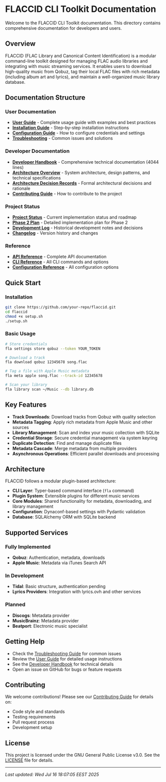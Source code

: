 # FLACCID CLI Toolkit Documentation

Welcome to the FLACCID CLI Toolkit documentation. This directory contains comprehensive documentation for developers and users.

## Overview

FLACCID (FLAC Library and Canonical Content Identification) is a modular command-line toolkit designed for managing FLAC audio libraries and integrating with music streaming services. It enables users to download high-quality music from Qobuz, tag their local FLAC files with rich metadata (including album art and lyrics), and maintain a well-organized music library database.

## Documentation Structure

### User Documentation
- **[User Guide](user-guide.md)** - Complete usage guide with examples and best practices
- **[Installation Guide](installation.md)** - Step-by-step installation instructions
- **[Configuration Guide](configuration.md)** - How to configure credentials and settings
- **[Troubleshooting](troubleshooting.md)** - Common issues and solutions

### Developer Documentation
- **[Developer Handbook](FLACCID%20CLI%20Toolkit%20Developer%20Handbook.md)** - Comprehensive technical documentation (4044 lines)
- **[Architecture Overview](architecture/README.md)** - System architecture, design patterns, and technical specifications
- **[Architecture Decision Records](architecture/adr/)** - Formal architectural decisions and rationale
- **[Contributing Guide](../CONTRIBUTING.md)** - How to contribute to the project

### Project Status
- **[Project Status](PROJECT_STATUS.md)** - Current implementation status and roadmap
- **[Phase 2 Plan](PHASE2_PLAN.md)** - Detailed implementation plan for Phase 2
- **[Development Log](development-log.md)** - Historical development notes and decisions
- **[Changelog](../CHANGELOG.md)** - Version history and changes

### Reference
- **[API Reference](api-reference.md)** - Complete API documentation
- **[CLI Reference](cli-reference.md)** - All CLI commands and options
- **[Configuration Reference](config-reference.md)** - All configuration options

## Quick Start

### Installation
```bash
git clone https://github.com/your-repo/flaccid.git
cd flaccid
chmod +x setup.sh
./setup.sh
```

### Basic Usage
```bash
# Store credentials
fla settings store qobuz --token YOUR_TOKEN

# Download a track
fla download qobuz 12345678 song.flac

# Tag a file with Apple Music metadata
fla meta apple song.flac --track-id 12345678

# Scan your library
fla library scan ~/Music --db library.db
```

## Key Features

- **Track Downloads**: Download tracks from Qobuz with quality selection
- **Metadata Tagging**: Apply rich metadata from Apple Music and other sources
- **Library Management**: Scan and index your music collection with SQLite
- **Credential Storage**: Secure credential management via system keyring
- **Duplicate Detection**: Find and manage duplicate files
- **Metadata Cascade**: Merge metadata from multiple providers
- **Asynchronous Operations**: Efficient parallel downloads and processing

## Architecture

FLACCID follows a modular plugin-based architecture:

- **CLI Layer**: Typer-based command interface (`fla` command)
- **Plugin System**: Extensible plugins for different music services
- **Core Modules**: Shared functionality for metadata, downloading, and library management
- **Configuration**: Dynaconf-based settings with Pydantic validation
- **Database**: SQLAlchemy ORM with SQLite backend

## Supported Services

### Fully Implemented
- **Qobuz**: Authentication, metadata, downloads
- **Apple Music**: Metadata via iTunes Search API

### In Development
- **Tidal**: Basic structure, authentication pending
- **Lyrics Providers**: Integration with lyrics.ovh and other services

### Planned
- **Discogs**: Metadata provider
- **MusicBrainz**: Metadata provider
- **Beatport**: Electronic music specialist

## Getting Help

- Check the [Troubleshooting Guide](troubleshooting.md) for common issues
- Review the [User Guide](user-guide.md) for detailed usage instructions
- See the [Developer Handbook](FLACCID%20CLI%20Toolkit%20Developer%20Handbook.md) for technical details
- Open an issue on GitHub for bugs or feature requests

## Contributing

We welcome contributions! Please see our [Contributing Guide](../CONTRIBUTING.md) for details on:
- Code style and standards
- Testing requirements
- Pull request process
- Development setup

## License

This project is licensed under the GNU General Public License v3.0. See the [LICENSE](../LICENSE) file for details.

---

*Last updated: Wed Jul 16 18:07:05 EEST 2025*
